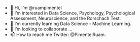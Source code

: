 - 👋 Hi, I’m @ruampimentel
- 👀 I’m interested in Data Science, Psychology, Psychological Assessment, Neuroscience, and the Rorschach Test. 
- 🌱 I’m currently learning Data Science - Machine Learning.
- 💞️ I’m looking to collaborate ...
- 📫 How to reach me Twitter: @PimentelRuam.

<!---
ruampimentel/ruampimentel is a ✨ special ✨ repository because its `README.md` (this file) appears on your GitHub profile.
You can click the Preview link to take a look at your changes.
--->
